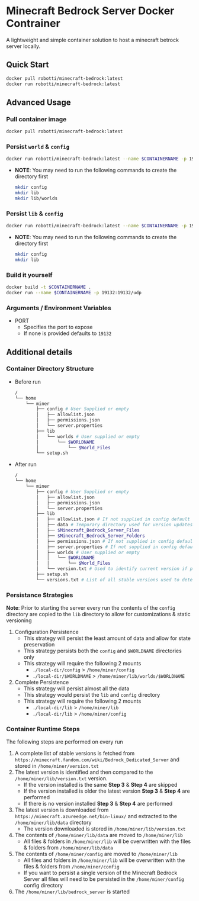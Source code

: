 # Minecraft Bedrock Server Docker Contrainer

A lightweight and simple container solution to host a minecraft betrock server locally.

## Quick Start
  ```bash
  docker pull robotti/minecraft-bedrock:latest
  docker run robotti/minecraft-bedrock:latest
  ```

## Advanced Usage
### Pull container image
```bash
docker pull robotti/minecraft-bedrock:latest
```

### Persist `world` & `config`
```bash
docker run robotti/minecraft-bedrock:latest --name $CONTAINERNAME -p 19132:19132/udp -v $(pwd)/lib/worlds:/home/miner/lib/worlds -v $(pwd)/config:/home/miner/config
```
  - **NOTE**: You may need to run the following commands to create the directory first
    ```bash
    mkdir config
    mkdir lib
    mkdir lib/worlds
    ```

### Persist `lib` & `config`
  ```bash
  docker run robotti/minecraft-bedrock:latest --name $CONTAINERNAME -p 19132:19132/udp -v $(pwd)/lib:/home/miner/lib -v $(pwd)/config:/home/miner/config
  ```
  - **NOTE**: You may need to run the following commands to create the directory first
    ```bash
    mkdir config
    mkdir lib
    ```

### Build it yourself
```bash
docker build -t $CONTAINERNAME .
docker run --name $CONTAINERNAME -p 19132:19132/udp 
```

### Arguments / Environment Variables
- PORT
  - Specifies the port to expose
  - If none is provided defaults to `19132`

## Additional details
### Container Directory Structure

- Before run
  ```bash
  /
  └── home
      └── miner
          ├── config # User Supplied or empty
          │   ├── allowlist.json
          │   ├── permissions.json
          │   └── server.properties
          ├── lib
          │   └── worlds # User supplied or empty
          │       └── $WORLDNAME
          │           └── $World_Files
          └── setup.sh
  ```

- After run
  ```bash
  /
  └── home
      └── miner
          ├── config # User Supplied or empty
          │   ├── allowlist.json
          │   ├── permissions.json
          │   └── server.properties
          ├── lib
          │   ├── allowlist.json # If not supplied in config default
          │   ├── data # Temporary directory used for version updates if persisting entire lib folder
          │   ├── $Minecraft_Bedrock_Server_Files
          │   ├── $Minecraft_Bedrock_Server_Folders
          │   ├── permissions.json # If not supplied in config default
          │   ├── server.properties # If not supplied in config default
          │   ├── worlds # User supplied or empty
          │   │   └── $WORLDNAME
          │   │       └── $World_Files
          │   └── version.txt # Used to identify current version if persisting entire lib folder
          ├── setup.sh
          └── versions.txt # List of all stable versions used to determine latest version
  ```

### Persistance Strategies
**Note**: Prior to starting the server every run the contents of the `config` directory are copied to the `lib` directory to allow for customizations & static versioning
1. Configuration Persistence
    - This strategy will persist the least amount of data and allow for state preservation
    - This strategy persists both the `config` and `$WORLDNAME` directories only
    - This strategy will require the following 2 mounts
      - `./local-dir/config` > `/home/miner/config`
      - `./local-dir/$WORLDNAME` > `/home/miner/lib/worlds/$WORLDNAME`
2. Complete Persistence
    - This strategy will persist almost all the data
    - This strategy would persist the `lib` and `config` directory
    - This strategy will require the following 2 mounts
      - `./local-dir/lib` > `/home/miner/lib`
      - `./local-dir/lib` > `/home/miner/config` 

### Container Runtime Steps
The following steps are performed on every run
1. A complete list of stable versions is fetched from `https://minecraft.fandom.com/wiki/Bedrock_Dedicated_Server` and stored in `/home/miner/version.txt`
2. The latest version is identified and then compared to the `/home/miner/lib/version.txt` version.
    - If the version installed is the same **Step 3** & **Step 4** are skipped
    - If the version installed is older the latest version **Step 3** & **Step 4** are performed
    - If there is no version installed **Step 3** & **Step 4** are performed
3. The latest version is downloaded from `https://minecraft.azureedge.net/bin-linux/` and extracted to the `/home/miner/lib/data` directory
    - The version downloaded is stored in `/home/miner/lib/version.txt`
4. The contents of `/home/miner/lib/data` are moved to `/home/miner/lib`
    - All files & folders in `/home/miner/lib` will be overwritten with the files & folders from `/home/miner/lib/data`
5. The contents of `/home/miner/config` are moved to `/home/miner/lib`
    - All files and folders in `/home/miner/lib` will be overwritten with the files & folders from `/home/miner/config`
    - If you want to persist a single version of the Minecraft Bedrock Server all files will need to be persisted in the `/home/miner/config` config directory
6. The `/home/miner/lib/bedrock_server` is started